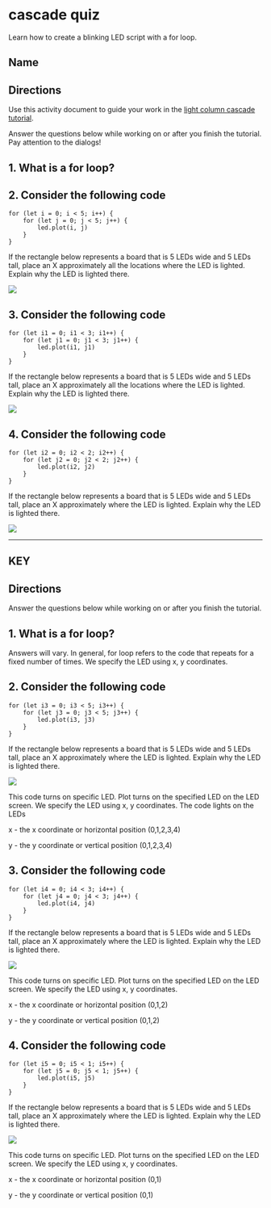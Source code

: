 # cascade quiz

Learn how to create a blinking LED script with a for loop.

## Name

## Directions

Use this activity document to guide your work in the [light column cascade tutorial](/microbit/js/light-column-cascade/tutorial).

Answer the questions below while working on or after you finish the tutorial. Pay attention to the dialogs!

## 1. What is a for loop?

## 2. Consider the following code

```
for (let i = 0; i < 5; i++) {
    for (let j = 0; j < 5; j++) {
        led.plot(i, j)
    }
}
```

If the rectangle below represents a board that is 5 LEDs wide and 5 LEDs tall, place an X approximately all the locations where the LED is lighted. Explain why the LED is lighted there.

![](/static/mb/empty-microbit.png)

## 3. Consider the following code

```
for (let i1 = 0; i1 < 3; i1++) {
    for (let j1 = 0; j1 < 3; j1++) {
        led.plot(i1, j1)
    }
}
```

If the rectangle below represents a board that is 5 LEDs wide and 5 LEDs tall, place an X approximately all the locations where the LED is lighted. Explain why the LED is lighted there.

![](/static/mb/empty-microbit.png)

## 4. Consider the following code

```
for (let i2 = 0; i2 < 2; i2++) {
    for (let j2 = 0; j2 < 2; j2++) {
        led.plot(i2, j2)
    }
}
```

If the rectangle below represents a board that is 5 LEDs wide and 5 LEDs tall, place an X approximately where the LED is lighted. Explain why the LED is lighted there.

![](/static/mb/empty-microbit.png)

******************************

## KEY

## Directions

Answer the questions below while working on or after you finish the tutorial.

## 1. What is a for loop?

Answers will vary. In general, for loop refers to the code that repeats for a fixed number of times. We specify the LED using x, y coordinates.

## 2. Consider the following code

```
for (let i3 = 0; i3 < 5; i3++) {
    for (let j3 = 0; j3 < 5; j3++) {
        led.plot(i3, j3)
    }
}
```

If the rectangle below represents a board that is 5 LEDs wide and 5 LEDs tall, place an X approximately where the LED is lighted. Explain why the LED is lighted there.

![](/static/mb/lessons/cascade-0.png)

This code turns on specific LED. Plot turns on the specified LED on the LED screen. We specify the LED using x, y coordinates. The code lights on the LEDs

x - the x coordinate or horizontal position (0,1,2,3,4)

y - the y coordinate or vertical position (0,1,2,3,4)

## 3. Consider the following code

```
for (let i4 = 0; i4 < 3; i4++) {
    for (let j4 = 0; j4 < 3; j4++) {
        led.plot(i4, j4)
    }
}
```

If the rectangle below represents a board that is 5 LEDs wide and 5 LEDs tall, place an X approximately where the LED is lighted. Explain why the LED is lighted there.

![](/static/mb/lessons/column-0.png)

This code turns on specific LED. Plot turns on the specified LED on the LED screen. We specify the LED using x, y coordinates.

x - the x coordinate or horizontal position (0,1,2)

y - the y coordinate or vertical position (0,1,2)

## 4. Consider the following code

```
for (let i5 = 0; i5 < 1; i5++) {
    for (let j5 = 0; j5 < 1; j5++) {
        led.plot(i5, j5)
    }
}
```

If the rectangle below represents a board that is 5 LEDs wide and 5 LEDs tall, place an X approximately where the LED is lighted. Explain why the LED is lighted there.

![](/static/mb/lessons/column-1.png)

This code turns on specific LED. Plot turns on the specified LED on the LED screen. We specify the LED using x, y coordinates.

x - the x coordinate or horizontal position (0,1)

y - the y coordinate or vertical position (0,1)

